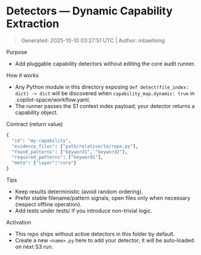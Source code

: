 # Detectors — Dynamic Capability Extraction
> Generated: 2025-10-10 03:27:51 UTC | Author: mbaetiong

Purpose
- Add pluggable capability detectors without editing the core audit runner.

How it works
- Any Python module in this directory exposing `def detect(file_index: dict) -> dict` will be discovered when `capability_map.dynamic: true` in .copilot-space/workflow.yaml.
- The runner passes the S1 context index payload; your detector returns a capability object.

Contract (return value)
```python
{
  "id": "my-capability",
  "evidence_files": ["path/relative/to/repo.py"],
  "found_patterns": ["keyword1", "keyword2"],
  "required_patterns": ["keyword1"],
  "meta": {"layer":"core"}
}
```

Tips
- Keep results deterministic (avoid random ordering).
- Prefer stable filename/pattern signals; open files only when necessary (respect offline operation).
- Add tests under tests/ if you introduce non-trivial logic.

Activation
- This repo ships without active detectors in this folder by default.
- Create a new `<name>.py` here to add your detector; it will be auto-loaded on next S3 run.
